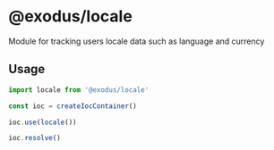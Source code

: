 # @exodus/locale

Module for tracking users locale data such as language and currency

## Usage

```js
import locale from '@exodus/locale'

const ioc = createIocContainer()

ioc.use(locale())

ioc.resolve()
```
